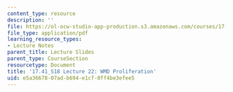 ```yaml
---
content_type: resource
description: ''
file: https://ol-ocw-studio-app-production.s3.amazonaws.com/courses/17-41-introduction-to-international-relations-spring-2018/e5a3667807adb694e1cf0ff4be3efee5_MIT17_41S18_lec22.pdf
file_type: application/pdf
learning_resource_types:
- Lecture Notes
parent_title: Lecture Slides
parent_type: CourseSection
resourcetype: Document
title: '17.41_S18 Lecture 22: WMD Proliferation'
uid: e5a36678-07ad-b694-e1cf-0ff4be3efee5
---
```

